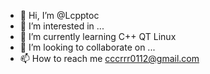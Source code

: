 - 👋 Hi, I’m @Lcpptoc
- 👀 I’m interested in ...
- 🌱 I’m currently learning C++ QT Linux
- 💞️ I’m looking to collaborate on ...
- 📫 How to reach me cccrrr0112@gmail.com

<!---
Lcpptoc/Lcpptoc is a ✨ special ✨ repository because its `README.md` (this file) appears on your GitHub profile.
You can click the Preview link to take a look at your changes.
--->
